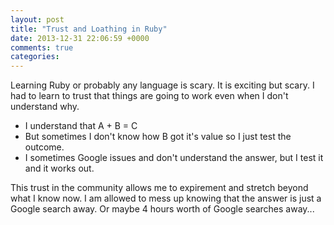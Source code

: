 ```yaml
---
layout: post
title: "Trust and Loathing in Ruby"
date: 2013-12-31 22:06:59 +0000
comments: true
categories: 
---
```

Learning Ruby or probably any language is scary. It is exciting but scary. I
had to learn to trust that things are going to work even when I don't
understand why.
<!-- more -->

- I understand that A + B = C
- But sometimes I don't know how B got it's value so I just test the outcome.
- I sometimes Google issues and don't understand the answer, but I test it and it works out.



This trust in the community allows me to expirement and stretch beyond what I know now.
I am allowed to mess up knowing that the answer is just a Google search away. 
Or maybe 4 hours worth of Google searches away...